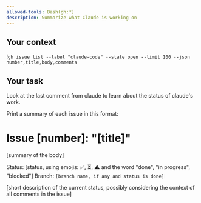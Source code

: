 ```yaml
---
allowed-tools: Bash(gh:*)
description: Summarize what Claude is working on
---
```


## Your context

!`gh issue list --label "claude-code" --state open --limit 100 --json number,title,body,comments`

## Your task

Look at the last comment from claude to learn about the status of claude's work.

Print a summary of each issue in this format:

# Issue [number]: "[title]"

[summary of the body]

Status: [status, using emojis: ✅, ⏳, ⚠️ and the word "done", "in progress", "blocked"]
Branch: `[branch name, if any and status is done]`

[short description of the current status, possibly considering the context of all comments in the issue]
